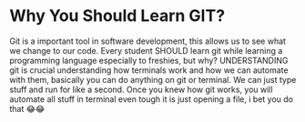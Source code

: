 <h1>Why You Should Learn GIT?</h1>

 Git is a important tool in software development, this allows us to see what we change to our code. Every student SHOULD learn git while learning a programming language especially to freshies, but why? UNDERSTANDING git is crucial understanding how terminals work and how we can automate with them, basically you can do anything on git or terminal. We can just type stuff and run for like a second. Once you knew how git works, you will automate all stuff in terminal even tough it is just opening a file, i bet you do that 😂😂



